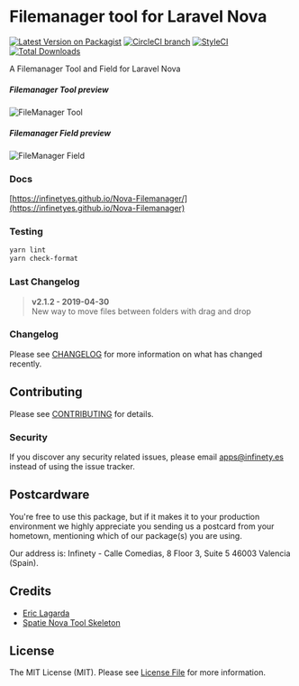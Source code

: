 # Filemanager tool for Laravel Nova

[![Latest Version on Packagist](https://img.shields.io/packagist/v/infinety-es/nova-filemanager.svg?style=flat-square)](https://packagist.org/packages/infinety-es/nova-filemanager)
[![CircleCI branch](https://circleci.com/gh/InfinetyEs/Nova-Filemanager.svg?style=shield&circle-token=85960312b6610a79d7d720227c75e440f419323d)](https://circleci.com/gh/InfinetyES/Nova-Filemanager)
[![StyleCI](https://github.styleci.io/repos/146585053/shield?branch=master)](https://github.styleci.io/repos/146585053)
[![Total Downloads](https://img.shields.io/packagist/dt/infinety-es/nova-filemanager.svg?style=flat-square)](https://packagist.org/packages/infinety-es/nova-filemanager)

A Filemanager Tool and Field for Laravel Nova

##### Filemanager Tool preview

![FileManager Tool](https://user-images.githubusercontent.com/42798230/44862985-d3d57b80-ac73-11e8-9169-2e76a3584ea4.gif)

##### Filemanager Field preview

![FileManager Field](https://user-images.githubusercontent.com/42798230/44864362-5f9cd700-ac77-11e8-9e0f-330d18a81598.gif)


### Docs

[https://infinetyes.github.io/Nova-Filemanager/](https://infinetyes.github.io/Nova-Filemanager)

### Testing

``` bash
yarn lint
yarn check-format
```

### Last Changelog

> **v2.1.2 - 2019-04-30**      
   New way to move files between folders with drag and drop


### Changelog

Please see [CHANGELOG](CHANGELOG.md) for more information on what has changed recently.

## Contributing

Please see [CONTRIBUTING](CONTRIBUTING.md) for details.

### Security

If you discover any security related issues, please email apps@infinety.es instead of using the issue tracker.

## Postcardware

You're free to use this package, but if it makes it to your production environment we highly appreciate you sending us a postcard from your hometown, mentioning which of our package(s) you are using.

Our address is: Infinety - Calle Comedias, 8 Floor 3, Suite 5 46003 Valencia (Spain).

## Credits

- [Eric Lagarda](https://github.com/Krato)
- [Spatie Nova Tool Skeleton](https://github.com/spatie/skeleton-nova-tool)

## License

The MIT License (MIT). Please see [License File](LICENSE.md) for more information.
